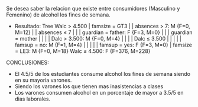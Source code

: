 Se desea saber la relacion que existe entre consumidores (Masculino y Femenino) de alcohol los fines de semana.

* Resultado:
Tree
Walc > 4.500
|   famsize = GT3
|   |   absences > 7: M {F=0, M=12}
|   |   absences ≤ 7
|   |   |   guardian = father: F {F=3, M=0}
|   |   |   guardian = mother
|   |   |   |   Dalc > 3.500: M {F=0, M=4}
|   |   |   |   Dalc ≤ 3.500
|   |   |   |   |   famsup = no: M {F=1, M=4}
|   |   |   |   |   famsup = yes: F {F=3, M=0}
|   famsize = LE3: M {F=0, M=18}
Walc ≤ 4.500: F {F=376, M=228}


CONCLUSIONES:

* El 4.5/5 de los estudiantes consume alcohol los fines de semana siendo en su mayoria varones.
* Siendo los varones los que tienen mas inasistencias a clases
* Los varones consumen alcohol en un porcentaje de mayor a 3.5/5 en dias laborales. 
